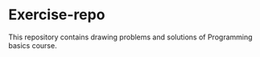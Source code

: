 # Exercise-repo

This repository contains drawing problems and solutions of Programming basics course.